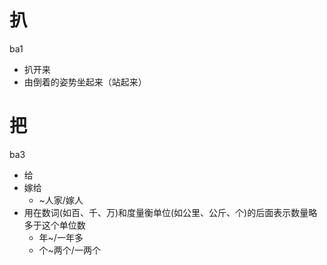 # 扒
ba1
- 扒开来
- 由倒着的姿势坐起来（站起来）

# 把
ba3
- 给
- 嫁给
  - ~人家/嫁人
- 用在数词(如百、千、万)和度量衡单位(如公里、公斤、个)的后面表示数量略多于这个单位数
  - 年~/一年多
  - 个~两个/一两个
